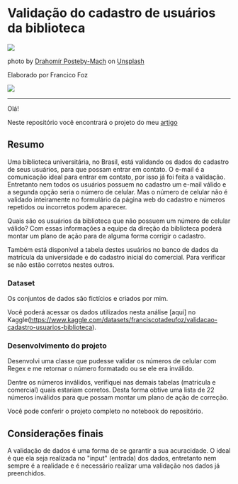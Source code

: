 # Validação do cadastro de usuários da biblioteca

<p align="left"> 
<img src="https://images.unsplash.com/photo-1564981797816-1043664bf78d?ixlib=rb-1.2.1&ixid=MnwxMjA3fDB8MHxwaG90by1wYWdlfHx8fGVufDB8fHx8&auto=format&fit=crop&w=774&q=80"></a> 
</p>

photo by [Drahomír Posteby-Mach](https://unsplash.com/@postebymach) on [Unsplash](https://unsplash.com/)


Elaborado por Francico Foz

<a href="https://img.shields.io/badge/author-gustavolq-blue.svg)](https://www.linkedin.com/in/francisco-tadeu-foz/" target="_blank"><img src="https://img.shields.io/badge/-LinkedIn-%230077B5?style=for-the-badge&logo=linkedin&logoColor=white" target="_blank"></a>  

---

Olá! 

Neste repositório você encontrará o projeto do meu [artigo]() 


## Resumo
Uma biblioteca universitária, no Brasil, está validando os dados do cadastro de seus usuários, para que possam entrar em contato.
O e-mail é a comunicação ideal para entrar em contato, por isso já foi feita a validação. Entretanto nem todos os usuários possuem no cadastro um e-mail válido e a segunda opção seria o número de celular.
Mas o número de celular não é validado inteiramente no formulário da página web do cadastro e números repetidos ou incorretos podem aparecer. 

Quais são os usuários da biblioteca que não possuem um número de celular válido?
Com essas informações a equipe da direção da biblioteca poderá montar um plano de ação para de alguma forma corrigir o cadastro.

Também está disponível a tabela destes usuários no banco de dados da matrícula da universidade e do cadastro inicial do comercial. Para verificar se não estão corretos nestes outros.

### Dataset

Os conjuntos de dados são fictícios e criados por mim. 

Você poderá acessar os dados utilizados nesta análise [aqui] no Kaggle(https://www.kaggle.com/datasets/franciscotadeufoz/validacao-cadastro-usuarios-biblioteca).


### Desenvolvimento do projeto

Desenvolvi uma classe que pudesse validar os números de celular com Regex e me retornar o número formatado ou se ele era inválido.

Dentre os números inválidos, verifiquei nas demais tabelas (matrícula e comercial) quais estariam corretos. 
Desta forma obtive uma lista de 22 números inválidos para que possam montar um plano de ação de correção.

Você pode conferir o projeto completo no notebook do repositório.

## Considerações finais

A validação de dados é uma forma de se garantir a sua acuracidade.
O ideal é que ela seja realizada no "input" (entrada) dos dados, entretanto nem sempre é a realidade e é necessário realizar uma validação nos dados já preenchidos.
